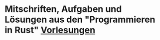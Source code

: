 # Mitschriften, Aufgaben und Lösungen aus den "Programmieren in Rust" [Vorlesungen][1]


[1]: https://github.com/LukasKalbertodt/programmieren-in-rust
